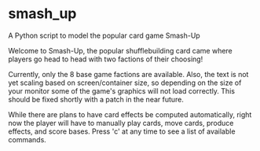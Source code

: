 # smash_up
A Python script to model the popular card game Smash-Up

Welcome to Smash-Up, the popular shufflebuilding card came where players go head to head with two factions of their choosing!

Currently, only the 8 base game factions are available. Also, the text is not yet scaling based on screen/container size, so depending on the size of your monitor some of the game's graphics will not load correctly. This should be fixed shortly with a patch in the near future.

While there are plans to have card effects be computed automatically, right now the player will have to manually play cards, move cards, produce effects, and score bases. Press 'c' at any time to see a list of available commands.
